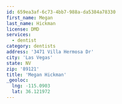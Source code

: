```yaml
---
id: 659ea3af-6c73-4bb7-988a-da5384a78330
first_name: Megan
last_name: Hickman
license: DMD
services:
  - dentist
category: dentists
address: '3471 Villa Hermosa Dr'
city: 'Las Vegas'
state: NV
zip: '89121'
title: 'Megan Hickman'
_geoloc:
  lng: -115.0903
  lat: 36.121972
---
```

